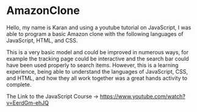 # AmazonClone
Hello, my name is Karan and using a youtube tutorial on JavaScript, I was able to program a basic Amazon clone with the following languages of JavaScript, HTML, and CSS.

This is a very basic model and could be improved in numerous ways, for example the tracking page could be interactive and the search bar could have been used properly to search items. However, this is a learning experience, being able to understand the languages of JavaScript, CSS, and HTML, and how they all work together was a great hands activity to complete.

The Link to the JavaScript Course -> https://www.youtube.com/watch?v=EerdGm-ehJQ
